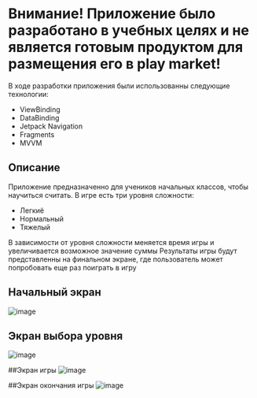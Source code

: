 # Внимание! Приложение было разработано в учебных целях и не является готовым продуктом для размещения его в play market!
В ходе разработки приложения были использованны следующие технологии:
* ViewBinding
* DataBinding
* Jetpack Navigation
* Fragments
* MVVM
## Описание
Приложение предназначенно для учеников начальных классов, чтобы научиться считать.
В игре есть три уровня сложности:
* Легкиё
* Нормальный
* Тяжелый
  
В зависимости от уровня сложности меняется время игры и увеличивается возможное значение суммы
Результаты игры будут представленны на финальном экране, где пользователь может попробовать еще раз поиграть в игру

## Начальный экран
![image](https://github.com/Sominisadssadd/Lets_go_count_game/assets/115684775/82cfcd1c-e8fb-4a28-b161-91178439d335)

## Экран выбора уровня
![image](https://github.com/Sominisadssadd/Lets_go_count_game/assets/115684775/6d4302e7-d747-4401-a8f3-c2ba51707efb)

##Экран игры
![image](https://github.com/Sominisadssadd/Lets_go_count_game/assets/115684775/5308f595-7cea-4b08-b42d-a4daf865da2b)

##Экран окончания игры
![image](https://github.com/Sominisadssadd/Lets_go_count_game/assets/115684775/5cdeccd0-a7d1-4742-81b5-8bde3a83644b)




